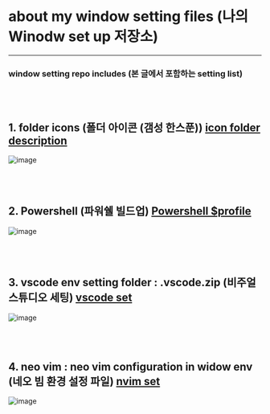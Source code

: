 # about my window setting files (나의 Winodw set up 저장소)

 ---

### window setting repo includes (본 글에서 포함하는 setting list)

<br />
<br />

## 1. folder icons (폴더 아이콘 (갬성 한스푼)) [icon folder description](./FolderIcons/Detail-FolderIcons.md)

![image](https://user-images.githubusercontent.com/77220824/189603971-1dd4308a-184e-44f1-bc78-580a53d631c2.png)

<br />
<br />

## 2. Powershell (파워쉘 빌드업) [Powershell $profile](./PowerShell/Detail-Powershell.md)

![image](https://user-images.githubusercontent.com/77220824/189604174-d9daa7e5-bd01-4278-8d3d-a74138f60596.png)

<br />
<br />

## 3. vscode env setting folder : .vscode.zip (비주얼 스튜디오 세팅) [vscode set](https://drive.google.com/drive/folders/1exZWUJMK4Z4MKzEtjbh74N148_Lqcai6)

![image](https://user-images.githubusercontent.com/77220824/189601870-4647340b-6278-4946-9698-7bdefa2b7b71.png)

<br />
<br />

## 4. neo vim : neo vim configuration in widow env (네오 빔 환경 설정 파일) [nvim set](https://github.com/ShinMini/NEOVIM-In-Winodw)

![image](https://user-images.githubusercontent.com/77220824/189604383-9eddfd96-d96c-4be2-b235-4af486f9a9e9.png)
